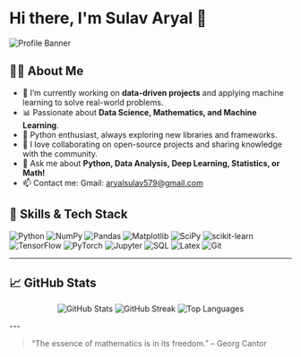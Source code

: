 # Hi there, I'm Sulav Aryal 👋

![Profile Banner](https://images.unsplash.com/photo-1465101046530-73398c7f28ca?auto=format&fit=crop&w=1350&q=80)

## 🧑‍💻 About Me

- 🔭 I’m currently working on **data-driven projects** and applying machine learning to solve real-world problems.
- 📊 Passionate about **Data Science, Mathematics, and Machine Learning**.
- 🐍 Python enthusiast, always exploring new libraries and frameworks.
- 🤝 I love collaborating on open-source projects and sharing knowledge with the community.
- 💬 Ask me about **Python, Data Analysis, Deep Learning, Statistics, or Math!**
- 📫 Contact me:
  Gmail: aryalsulav579@gmail.com

## 🧠 Skills & Tech Stack

![Python](https://img.shields.io/badge/-Python-3776AB?style=flat-square&logo=python&logoColor=white)
![NumPy](https://img.shields.io/badge/-NumPy-013243?style=flat-square&logo=numpy)
![Pandas](https://img.shields.io/badge/-Pandas-150458?style=flat-square&logo=pandas)
![Matplotlib](https://img.shields.io/badge/-Matplotlib-11557C?style=flat-square&logo=matplotlib)
![SciPy](https://img.shields.io/badge/-SciPy-8CAAE6?style=flat-square&logo=scipy)
![scikit-learn](https://img.shields.io/badge/-scikit--learn-F7931E?style=flat-square&logo=scikit-learn&logoColor=white)
![TensorFlow](https://img.shields.io/badge/-TensorFlow-FF6F00?style=flat-square&logo=tensorflow)
![PyTorch](https://img.shields.io/badge/-PyTorch-EE4C2C?style=flat-square&logo=pytorch)
![Jupyter](https://img.shields.io/badge/-Jupyter-F37626?style=flat-square&logo=jupyter)
![SQL](https://img.shields.io/badge/-SQL-4479A1?style=flat-square&logo=postgresql)
![Latex](https://img.shields.io/badge/-LaTeX-008080?style=flat-square&logo=latex)
![Git](https://img.shields.io/badge/-Git-F05032?style=flat-square&logo=git)

---

## 📈 GitHub Stats

<p align="center">
  <img src="https://github-readme-stats.vercel.app/api?username=PheoniX1001&show_icons=true&theme=radical" alt="GitHub Stats" />
  <img src="https://github-readme-streak-stats.herokuapp.com/?user=PheoniX1001&theme=radical" alt="GitHub Streak" />
  <img src="https://github-readme-stats.vercel.app/api/top-langs/?username=PheoniX1001&layout=compact&theme=radical" alt="Top Languages" />
</p>
---

> “The essence of mathematics is in its freedom.” – Georg Cantor

